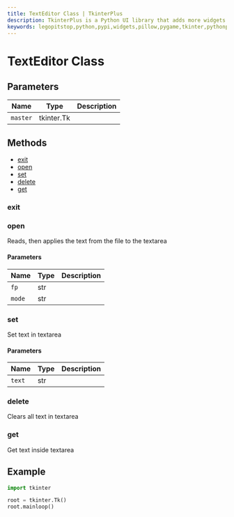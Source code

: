 ```yaml
---
title: TextEditor Class | TkinterPlus
description: TkinterPlus is a Python UI library that adds more widgets to Tkinter
keywords: legopitstop,python,pypi,widgets,pillow,pygame,tkinter,pythonpackage
---
```


# TextEditor Class

## Parameters

| Name     | Type       | Description |
| -------- | ---------- | ----------- |
| `master` | tkinter.Tk |             |

## Methods

- [exit](#exit)
- [open](#open)
- [set](#set)
- [delete](#delete)
- [get](#get)

### exit

### open

Reads, then applies the text from the file to the textarea

#### Parameters

| Name   | Type | Description |
| ------ | ---- | ----------- |
| `fp`   | str  |             |
| `mode` | str  |             |

### set

Set text in textarea

#### Parameters

| Name   | Type | Description |
| ------ | ---- | ----------- |
| `text` | str  |             |

### delete

Clears all text in textarea

### get

Get text inside textarea

## Example

```py
import tkinter

root = tkinter.Tk()
root.mainloop()
```
